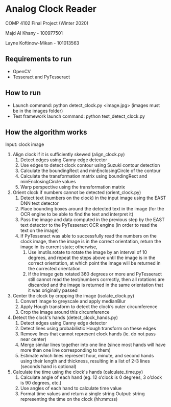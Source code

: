 # Analog Clock Reader
COMP 4102 Final Project (Winter 2020)

Majd Al Khany - 100977501

Layne Koftinow-Mikan - 101013563

## Requirements to run
- OpenCV
- Tesseract and PyTesseract

## How to run
- Launch command: python detect_clock.py <image.jpg> (images must be in the images folder)
- Test framework launch command: python test_detect_clock.py

## How the algorithm works
Input: clock image
1. Align clock if it is sufficiently skewed (align_clock.py)
    1. Detect edges using Canny edge detector
    2. Use edges to detect clock contour using Suzuki contour detection
    3. Calculate the boundingRect and minEnclosingCircle of the contour
    4. Calculate the transformation matrix using boundingRect and minEnclosingCircle values
    5. Warp perspective using the transformation matrix
2. Orient clock if numbers cannot be detected (orient_clock.py)
    1. Detect text (numbers on the clock) in the input image using the EAST DNN text detector
    2. Place bounding boxes around the detected text in the image (for the OCR engine to be able to find the text and interpret it)
    3. Pass the image and data computed in the previous step by the EAST text detector to the PyTesseract OCR engine (in order to read the text on the image)
    4. If PyTesseract was able to successfully read the numbers on the clock image, then the image is in the correct orientation, return the image in its current state; otherwise,
        1. Use imutils.rotate to rotate the image by an interval of 10 degrees, and repeat the steps above until the image is in the correct orientation, at which point the image will be returned in the corrected orientation
        2. If the image gets rotated 360 degrees or more and PyTesseract still cannot read the text/numbers correctly, then all rotations are discarded and the image is returned in the same orientation that it was originally passed
3. Center the clock by cropping the image (isolate_clock.py)
    1. Convert image to greyscale and apply medianBlur
    2. Apply Hough transform to detect the clock’s outer circumference
    3. Crop the image around this circumference
4. Detect the clock's hands (detect_clock_hands.py)
    1. Detect edges using Canny edge detector
    2. Detect lines using probabilistic Hough transform on these edges
    3. Remove lines that cannot represent clock hands (ie. do not pass near center)
    4. Merge similar lines together into one line (since most hands will have more than one line corresponding to them)
    5. Estimate which lines represent hour, minute, and second hands using their length and thickness, resulting in a list of 2-3 lines (seconds hand is optional)
5. Calculate the time using the clock's hands (calculate_time.py)
    1. Calculate angle of each hand (eg. 12 o’clock is 0 degrees, 3 o’clock is 90 degrees, etc.)
    2. Use angles of each hand to calculate time value
    3. Format time values and return a single string
Output: string representing the time on the clock (hh:mm:ss)
